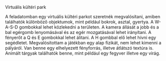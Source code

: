 Virtuális kültéri park

A feladatomban egy virtuális kültéri parkot szeretnék megvalósítani, amiben találhatók különböző objektumok, mint például bokrok, asztal, gyertya.
A W-A-S-D gombokkal lehet közlekedni a területen.
A kamera állását a jobb és a bal egérgomb lenyomásával és az egér mozgatásával lehet irányítani.
A fényerőt a Q és E gombokkal lehet álitani.
A H gombbal elő lehet hívni egy segédletet. 
Megvalósítottam a játékban egy alap fizikát, nem lehet kimenni a pályáról. 
Van benne egy elhelyezett fényforrás, illetve átlátszó textúra is.
Animált tárgyak találhatók benne, mint például egy fegyver illetve egy virág.
